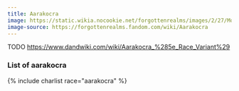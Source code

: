 ```yaml
---
title: Aarakocra
image: https://static.wikia.nocookie.net/forgottenrealms/images/2/27/Monster_Manual_5e_-_Aarakocra_-_Christopher_burdett_-_p12.jpg
image-source: https://forgottenrealms.fandom.com/wiki/Aarakocra
---
```


TODO
https://www.dandwiki.com/wiki/Aarakocra_%285e_Race_Variant%29

### List of aarakocra

{% include charlist race="aarakocra" %}
